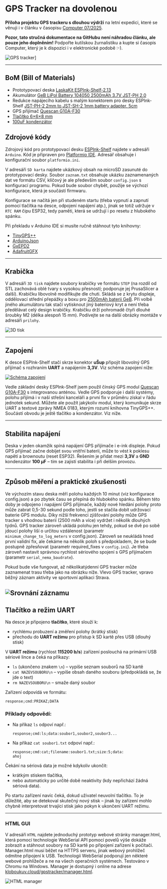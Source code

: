 # GPS Tracker na dovolenou

**Příloha projektu GPS trackeru s dlouhou výdrží** na letní expedici, které se věnuji i v článku v časopisu [Computer 07/2025](https://www.ikiosek.cz/computer).

**Pozor, tato stručná dokumentace na GitHubu není náhradou článku, ale pouze jeho doplněním!** Podpořte kutilskou žurnalistiku a kupte si časopis Computer, který je k dispozici i v elektronické podobě :-).

![GPS tracker](prilohy/krabicka.jpg)]

---

## BoM (Bill of Materials)
- Prototypovací deska [LaskaKit ESPInk-Shelf-2.13](https://www.laskakit.cz/laskakit-espink-shelf-213-esp32-e-paper/)
- Akumulátor [GeB LiPol Battery 104050 2500mAh 3.7V JST-PH 2.0](https://www.laskakit.cz/baterie-li-po-3-7v-2000mah-lipo/)
- Redukce napájecího kabelu s malým konektorem pro desky ESPInk-Shelf [JST-PH-2 2mm to JST-SH-2 1mm battery adapter, 5cm](https://www.laskakit.cz/jst-ph-2-2mm-do-jst-sh-2-1mm-adapter-pro-baterie/)
- GPS přijímač [Quescan G10A-F30](https://www.aliexpress.com/item/1005005621100756.html)
- [Tlačítko 6×6×8 mm](https://www.laskakit.cz/tlacitko-6x6x8mm/)
- [100uF kondenzátor](https://www.laskakit.cz/aishi-ers1vm101e12ot-100uf-20--35v-kondenzator-elektrolyticky/)

## Zdrojové kódy

Zdrojový kód pro prototypovací desku [ESPInk-Shelf](https://www.laskakit.cz/en/laskakit-espink-shelf-213-esp32-e-paper/) najdete v adresáři `Arduino`. Kód je připraven pro [Platformio IDE](https://platformio.org/platformio-ide). Adresář obsahuje i konfigurační soubor `platformio.ini`.

V adresáři `SD karta` najdete ukázkový obsah na microSD zasunuté do prototypovací desky. Soubor `zaznam.txt` obsahuje ukázku zaznamenaných dat ve formátu CSV, klíčový je ale především soubor `config.json` s konfigurací programu. Pokud bude soubor chybět, použije se výchozí konfigurace, která je součástí firmwaru.

Konfigurace se načítá jen při studeném startu (třeba vypnutí a zapnutí pomocí tlačítka na desce, odpojení napájení atp.), jinak se totiž udržuje v `RTC RAM` čipu ESP32, tedy paměti, která se udržují i po resetu z hlubokého spánku. 

Při překladu v Arduino IDE si musíte ručně stáhnout tyto knihovny:

- [TinyGPS++](https://github.com/mikalhart/TinyGPSPlus)
- [ArduinoJson](https://arduinojson.org/)
- [GxEPD2](https://github.com/ZinggJM/GxEPD2)
- [AdafruitGFX](https://github.com/adafruit/Adafruit-GFX-Library)

---

## Krabička

V adresáři `3D tisk` najdete soubory krabičky ve formátu `STEP` (na rozdíl od STL zachovává oblé tvary s vysokou přesností; podporuje jej PrusaSlicer a další). Krabičku libovolně modifikujte dle chuti. Skládá se z krytu displeje, oddělovací střední přepážky a boxu pro [2500mAh baterii GeB](https://www.laskakit.cz/en/baterie-li-po-3-7v-2000mah-lipo/). Při volbě jiného akumulátoru tak stačí vytisknout jiný bateriový kryt a není třeba předělávat celý design krabičky. Krabičku drží pohromadě čtyři dlouhé šroubky M2 (délka alespoň 15 mm). Podívejte se na další obrázky montáže v adresáři `prilohy`.

![3D tisk](prilohy/krabicka.png)

---

## Zapojení

K desce ESPInk-Shelf stačí skrze konektor **uŠup** připojit libovolný GPS přijímač s rozhraním **UART** a napájením **3,3V**. Viz schéma zapojení níže:

[![Schéma zapojení](prilohy/schema_male.png)](prilohy/schema.png)

Vedle základní desky ESPInk-Shelf jsem použil čínský GPS modul [Quescan G10A-F30](https://www.aliexpress.com/item/1005005621100756.html) s integrovanou anténou. Vedle GPS podporuje i další systémy, polohu přijímá i v naší střešní kanceláři a první fix v průměru získal v řádu jednotek sekund. Můžete ale použít jakýkoliv modul, který komunikuje skrze UART a textové zprávy NMEA 0183, kterým rozumí knihovna TinyGPS++. Součástí obvodu je ještě tlačítko a kondenzátor. Viz níže.

---

## Stabilita napájení

Deska v jeden okamžik spíná napájení GPS přijímače i e-ink displeje. Pokud GPS přijímač začne dobíjet svou vnitřní baterii, může to vést k poklesu napětí a brownoutu (reset ESP32). Řešením je přidat mezi **3,3V** a **GND** kondenzátor **100 µF** – tím se zajistí stabilita i při delším provozu.

---
## Způsob měření a praktické zkušenosti

Ve výchozím stavu deska měří polohu každých 10 minut (viz konfigurace config.json) a po zbytek času se přepíná do hlubokého spánku. Během této doby je odpojeno i napájení GPS přijímače, každý nové hledání polohy proto může zabrat 0,5-30 sekund podle toho, jestli se stačila dobít udržovací baterie GPS modulu. Díky nižší frekvenci zjišťování polohy může GPS tracker s vhodnou baterií (2500 mAh a více) vydržet i několik dlouhých týdnů. GPS tracker zároveň ukládá polohu jen tehdy, pokud se dvě po sobě jdoucí polohy liší o určitou vzdálenost (parametr `minimum_change_to_log_meters` v config.json). Zároveň se neukládá hned první validní fix, ale čekáme na několik poloh s předpokladem, že se bude postupně zpřesňovat (parametr required_fixes v `config.ini`). Je třeba zároveň nastavit správnou rychlost sériového spojení s GPS přijímačem (parametr `serial_nema_baudrate`).

Pokud bude vše fungovat, až několikatýdenní GPS tracker může zaznamenat trasu třeba jako na obrázku níže. Vlevo GPS tracker, vpravo běžný záznam aktivity ve sportovní aplikaci Strava.

![Srovnání záznamu](prilohy/srovnani1.png)
---

## Tlačítko a režim UART

Na desce je připojeno **tlačítko**, které slouží k:

- rychlému probuzení a změření polohy (krátký stisk)
- přechodu do **UART režimu** pro přístup k SD kartě přes USB (dlouhý stisk)

V **UART režimu** (rychlost **115200 b/s**) zařízení poslouchá na primární USB sériové lince a čeká na příkazy:

- `ls` (ukončeno znakem `\n`) – vypíše seznam souborů na SD kartě  
- `cat NAZEVSOUBORU\n` – vypíše obsah daného souboru (předpokládá se, že jde o text)  
- `rm NAZEVSOUBORU\n` – smaže daný soubor

Zařízení odpovídá ve formátu:

```
response;cmd:PRIKAZ;DATA
```

### Příklady odpovědí:

- Na příkaz `ls` odpoví např.:
  ```
  response;cmd:ls;data:soubor1,soubor2,soubor3...
  ```

- Na příkaz `cat soubor1.txt` odpoví např.:
  ```
  response;cmd:cat;filename:soubor1.txt;size:5;data:
  ahoj
  ```

Čekání na sériová data je možné kdykoliv ukončit:

- krátkým stiskem tlačítka,
- nebo automaticky po určité době neaktivity (kdy nepřichází žádná sériová data).

Po startu zařízení navíc čeká, dokud uživatel neuvolní tlačítko. To je důležité, aby se detekoval skutečný nový stisk – jinak by zařízení mohlo chybně interpretovat trvající stisk jako pokyn k ukončení UART režimu.

---

### HTML GUI

V adresáři `HTML` najdete jednoduchý prototyp webové stránky manager.html, která pomocí technologie WebSerial API pomocí povelů výše dokáže zobrazit a stáhnout soubory na SD kartě po připojení zařízení k počítači. Manager.html musí běžet na HTTPS serveru, jinak webový prohlížeč odmítne připojení k USB. Technologii WebSerial podporují jen některé webové prohlížeče a ne na všech operačních systémech. Testováno v Chromu na Windows. Manager je dostupný i online na adrese [kloboukuv.cloud/gpstracker/manager.html](https://kloboukuv.cloud/gpstracker/manager.html).

![HTML manager](prilohy/manager.png)

